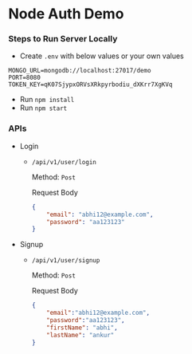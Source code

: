 # Node Auth Demo

### Steps to Run Server Locally
- Create `.env` with below values or your own values
```shell
MONGO_URL=mongodb://localhost:27017/demo
PORT=8080
TOKEN_KEY=qK07SjypxORVsXRkpyrbodiu_dXKrr7XgKVq
```
- Run `npm install`
- Run `npm start`

### APIs

- Login
    - `/api/v1/user/login`
        
        Method: `Post`

        Request Body
        ```json
        {
            "email": "abhi12@example.com",
            "password": "aa123123"
        }
        ```

- Signup
    - `/api/v1/user/signup`
        
        Method: `Post`

        Request Body
        ```json
        {
            "email":"abhi12@example.com",
            "password":"aa123123",
            "firstName": "abhi",
            "lastName": "ankur"
        }
        ```
